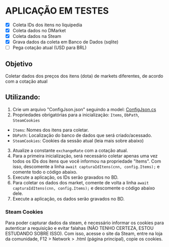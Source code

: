 # APLICAÇÃO EM TESTES

- [x] Coleta IDs dos itens no liquipedia
- [x] Coleta dados no DMarket
- [x] Coleta dados na Steam
- [x] Grava dados da coleta em Banco de Dados (sqlite)
- [ ] Pega cotação atual (USD para BRL)

## Objetivo
Coletar dados dos preços dos itens (dota) de markets diferentes, de acordo com a cotação atual

## Utilizando:
1. Crie um arquivo "ConfigJson.json" seguindo a model: [ConfigJson.cs](https://github.com/h4rdrew/dotaitemmine/blob/main/models/ConfigJson.cs)
2. Propriedades obrigatórias para a inicialização: `Items`, `DbPath`, `SteamCookies`
 - `Items`: Nomes dos itens para coletar.
 - `DbPath`: Localização do banco de dados que será criado/acessado.
 - `SteamCookies`: Cookies da sessão atual (leia mais sobre abaixo)

3. Atualize a constante `exchangeRate` com a cotação atual.
4. Para a primeira inicialização, será necessário coletar apenas uma vez todos os IDs dos itens que você informou na propriedade "Items". Com isso, descomente a linha `await capturaIdItens(cnn, config.Items);` e comente todo o código abaixo.
5. Execute a aplicação, os IDs serão gravados no BD.
6. Para coletar os dados dos market, comente de volta a linha `await capturaIdItens(cnn, config.Items);` e descomente o código abaixo dele.
7. Execute a aplicação, os dados serão gravados no BD.

### Steam Cookies
Para poder capturar dados da steam, é necessário informar os cookies para autenticar a requisição e evitar falahas (NÃO TENHO CERTEZA, ESTOU ESTUDANDO SOBRE ISSO). Com isso, acesse o site da Steam, entre na loja da comunidade, F12 > Network > .html (página principal), copie os cookies.
